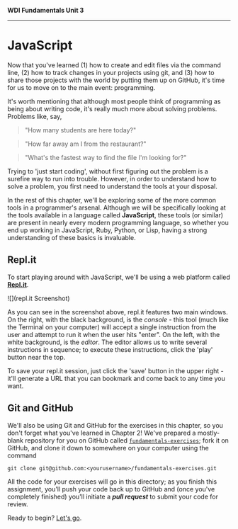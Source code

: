 **WDI Fundamentals Unit 3**

---

# JavaScript

Now that you've learned (1) how to create and edit files via the command line, (2) how to track changes in your projects using git, and (3) how to share those projects with the world by putting them up on GitHub, it's time for us to move on to the main event: programming.

It's worth mentioning that although most people think of programming as being about writing code, it's really much more about solving problems. Problems like, say,

  > "How many students are here today?"

  > "How far away am I from the restaurant?"

  > "What's the fastest way to find the file I'm looking for?"

Trying to 'just start coding', without first figuring out the problem is a surefire way to run into trouble. However, in order to understand how to solve a problem, you first need to understand the tools at your disposal.

In the rest of this chapter, we'll be exploring some of the more common tools in a programmer's arsenal. Although we will be specifically looking at the tools available in a language called **JavaScript**, these tools (or similar) are present in nearly every modern programming language, so whether you end up working in JavaScript, Ruby, Python, or Lisp, having a strong understanding of these basics is invaluable.

## Repl.it
To start playing around with JavaScript, we'll be using a web platform called **[Repl.it](http://repl.it/languages/JavaScript)**.

![](repl.it Screenshot)

As you can see in the screenshot above, repl.it features two main windows. On the right, with the black background, is the *console* - this tool (much like the Terminal on your computer) will accept a single instruction from the user and attempt to run it when the user hits "enter". On the left, with the white background, is the *editor*. The editor allows us to write several instructions in sequence; to execute these instructions, click the 'play' button near the top.

To save your repl.it session, just click the 'save' button in the upper right - it'll generate a URL that you can bookmark and come back to any time you want.

## Git and GitHub

We'll also be using Git and GitHub for the exercises in this chapter, so you don't forget what you've learned in Chapter 2! We've prepared a mostly-blank repository for you on GitHub called [`fundamentals-exercises`](); fork it on GitHub, and clone it down to somewhere on your computer using the command

`git clone git@github.com:<yourusername>/fundamentals-exercises.git`

All the code for your exercises will go in this directory; as you finish this assignment, you'll push your code back up to GitHub and (once you've completely finished) you'll initiate a ***pull request*** to submit your code for review.

Ready to begin? [Let's go](02_lesson.md).








